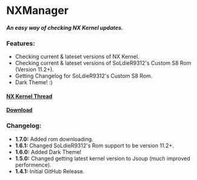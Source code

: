 # NXManager
#### *An easy way of checking NX Kernel updates.*

### Features:
 - Checking current & lateset versions of NX Kernel.
 - Checking current & lateset versions of SoLdieR9312's Custom S8 Rom (Version 11.2+).
 - Getting Changelog for SoLdieR9312's Custom S8 Rom.
 - Dark Theme! :)
 
 #### [NX Kernel Thread](https://bit.ly/2NRIyuy)
 
 #### [Download](https://drive.google.com/uc?export=download&id=1pfXlL37naDS9vOwhDN40yhYbsr14rJtv)
 
 
 ### Changelog:
 - **1.7.0:** Added rom downloading.
 - **1.6.1:** Changed SoLdieR9312's Rom support to be version 11.2+.
 - **1.6.0:** Added Dark Theme!
 - **1.5.0:** Changed getting latest kernel version to Jsoup (much improved performence).
 - **1.4.1:** Initial GitHub Release.
